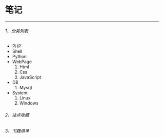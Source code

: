 # 笔记

---
###### 1、分类列表
- PHP
- Shell
- Python
- WebPage
  1. Html
  2. Css
  3. JavaScript
- DB
   1. Mysql 
- System
   1. Linux
   2. Windows
###### 2、站点收藏


###### 3、书籍清单